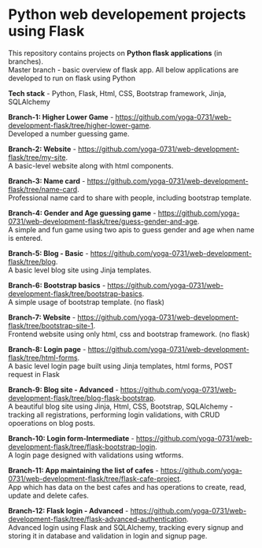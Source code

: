 # Python web developement projects using Flask
This repository contains projects on **Python flask applications** (in branches).  
Master branch - basic overview of flask app.
All below applications are developed to run on flask using Python

**Tech stack** - Python, Flask, Html, CSS, Bootstrap framework, Jinja, SQLAlchemy

**Branch-1: Higher Lower Game** - https://github.com/yoga-0731/web-development-flask/tree/higher-lower-game.  
Developed a number guessing game.

**Branch-2: Website** - https://github.com/yoga-0731/web-development-flask/tree/my-site.  
A basic-level website along with html components.

**Branch-3: Name card** - https://github.com/yoga-0731/web-development-flask/tree/name-card.  
Professional name card to share with people, including bootstrap template.

**Branch-4: Gender and Age guessing game** - https://github.com/yoga-0731/web-development-flask/tree/guess-gender-and-age.  
A simple and fun game using two apis to guess gender and age when name is entered.

**Branch-5: Blog - Basic** - https://github.com/yoga-0731/web-development-flask/tree/blog.  
A basic level blog site using Jinja templates.

**Branch-6: Bootstrap basics** - https://github.com/yoga-0731/web-development-flask/tree/bootstrap-basics.  
A simple usage of bootstrap template. (no flask)

**Branch-7: Website** - https://github.com/yoga-0731/web-development-flask/tree/bootstrap-site-1.  
Frontend website using only html, css and bootstrap framework. (no flask)

**Branch-8: Login page** - https://github.com/yoga-0731/web-development-flask/tree/html-forms.  
A basic level login page built using Jinja templates, html forms, POST request in Flask  

**Branch-9: Blog site - Advanced** - https://github.com/yoga-0731/web-development-flask/tree/blog-flask-bootstrap.  
A beautiful blog site using Jinja, Html, CSS, Bootstrap, SQLAlchemy - tracking all registrations, performing login validations, with CRUD opoerations on blog posts.  

**Branch-10: Login form-Intermediate** - https://github.com/yoga-0731/web-development-flask/tree/flask-bootstrap-login.  
A login page designed with validations using wtforms.

**Branch-11: App maintaining the list of cafes** - https://github.com/yoga-0731/web-development-flask/tree/flask-cafe-project.  
App which has data on the best cafes and has operations to create, read, update and delete cafes.

**Branch-12: Flask login - Advanced** - https://github.com/yoga-0731/web-development-flask/tree/flask-advanced-authentication.  
Advanced login using Flask and SQLAlchemy, tracking every signup and storing it in database and validation in login and signup page.
